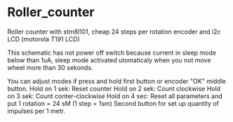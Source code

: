 # Roller_counter
Roller counter with stm8l101, cheap 24 steps per rotation encoder and i2c LCD (motorola T191 LCD)

This schematic has not power off switch because current in sleep mode below than 1uA, sleep mode activated utomaticaly when you not move wheel more than 30 sekonds.

You can adjust modes if press and hold first button or encoder "OK" middle button.
Hold on 1 sek: Reset counter
Hold on 2 sek: Count clockwise
Hold on 3 sek: Count conter-clockwise
Hold on 4 sec: Reset all parameters and put 1 rotation = 24 sM (1 step = 1sm)
Second button for set up quantity of impulses per 1 metr.
